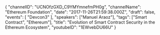 {
    "channelID": "UCNOfzGXD_C9YMYmnefmPH0g",
    "channelName": "Ethereum Foundation",
    "date": "2017-11-26T21:59:38.000Z",
    "draft": false,
    "events": [
        "Devcon3"
    ],
    "speakers": ["Manuel Araoz"],
    "tags": ["Smart Contract", "Ethereum"],
    "title": "Evolution of Smart Contract Security in the Ethereum Ecosystem",
    "youtubeID": "1EWvebDU66U"
}

